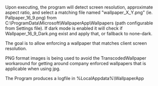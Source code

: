 Upon executing, the program will detect screen resolution, approximate aspect ratio, and select a matching file named "wallpaper_X_Y.png" (ie. Pallpaper_16_9.png) from C:\ProgramData\Microsoft\WallpaperApp\Wallpapers (path configurable from Settings file).
If dark mode is enabled it will check if Wallpaper_16_9_Dark.png exist and apply that, or fallback to none-dark.

The goal is to allow enforcing a wallpaper that matches client screen resolution.

PNG format images is being used to avoid the TranscodedWallpaper workaround for getting around company enforced wallpapers that is applicable when using jpg.

The Program produces a logfile in %LocalAppdata%\WallpaperApp
